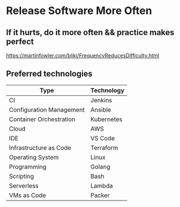 # Release Software More Often

## If it hurts, do it more often && practice makes perfect

<https://martinfowler.com/bliki/FrequencyReducesDifficulty.html>

## Preferred technologies

| Type                     | Technology |
| ------------------------ | ---------- |
| CI                       | Jenkins    |
| Configuration Management | Ansible    |
| Container Orchestration  | Kubernetes |
| Cloud                    | AWS        |
| IDE                      | VS Code    |
| Infrastructure as Code   | Terraform  |
| Operating System         | Linux      |
| Programming              | Golang     |
| Scripting                | Bash       |
| Serverless               | Lambda     |
| VMs as Code              | Packer     |
